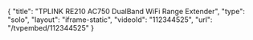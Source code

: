 {
    "title": "TPLINK RE210 AC750 DualBand WiFi Range Extender",
    "type": "solo",
    "layout": "iframe-static",
    "videoId": "112344525",
    "url": "\/tvpembed\/112344525"
}